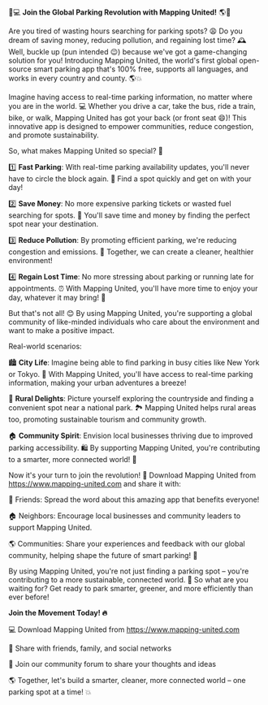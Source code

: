 🚗💻 **Join the Global Parking Revolution with Mapping United!** 🌎💪

Are you tired of wasting hours searching for parking spots? 😩 Do you dream of saving money, reducing pollution, and regaining lost time? 🕰️ Well, buckle up (pun intended 😉) because we've got a game-changing solution for you! Introducing Mapping United, the world's first global open-source smart parking app that's 100% free, supports all languages, and works in every country and county. 🌎💥

Imagine having access to real-time parking information, no matter where you are in the world. 💻 Whether you drive a car, take the bus, ride a train, bike, or walk, Mapping United has got your back (or front seat 😄)! This innovative app is designed to empower communities, reduce congestion, and promote sustainability.

So, what makes Mapping United so special? 🤔

1️⃣ **Fast Parking**: With real-time parking availability updates, you'll never have to circle the block again. 🚗 Find a spot quickly and get on with your day!

2️⃣ **Save Money**: No more expensive parking tickets or wasted fuel searching for spots. 💸 You'll save time and money by finding the perfect spot near your destination.

3️⃣ **Reduce Pollution**: By promoting efficient parking, we're reducing congestion and emissions. 🌟 Together, we can create a cleaner, healthier environment!

4️⃣ **Regain Lost Time**: No more stressing about parking or running late for appointments. ⏰ With Mapping United, you'll have more time to enjoy your day, whatever it may bring! 🎉

But that's not all! 😊 By using Mapping United, you're supporting a global community of like-minded individuals who care about the environment and want to make a positive impact.

Real-world scenarios:

🏙️ **City Life**: Imagine being able to find parking in busy cities like New York or Tokyo. 🗼️ With Mapping United, you'll have access to real-time parking information, making your urban adventures a breeze!

🌳 **Rural Delights**: Picture yourself exploring the countryside and finding a convenient spot near a national park. 🏞️ Mapping United helps rural areas too, promoting sustainable tourism and community growth.

🏠 **Community Spirit**: Envision local businesses thriving due to improved parking accessibility. 🛍️ By supporting Mapping United, you're contributing to a smarter, more connected world! 💖

Now it's your turn to join the revolution! 🎉 Download Mapping United from https://www.mapping-united.com and share it with:

👫 Friends: Spread the word about this amazing app that benefits everyone!

🏠 Neighbors: Encourage local businesses and community leaders to support Mapping United.

🌎 Communities: Share your experiences and feedback with our global community, helping shape the future of smart parking! 📣

By using Mapping United, you're not just finding a parking spot – you're contributing to a more sustainable, connected world. 🌟 So what are you waiting for? Get ready to park smarter, greener, and more efficiently than ever before!

**Join the Movement Today! 🔥**

💻 Download Mapping United from https://www.mapping-united.com

📱 Share with friends, family, and social networks

💬 Join our community forum to share your thoughts and ideas

🌎 Together, let's build a smarter, cleaner, more connected world – one parking spot at a time! 💥